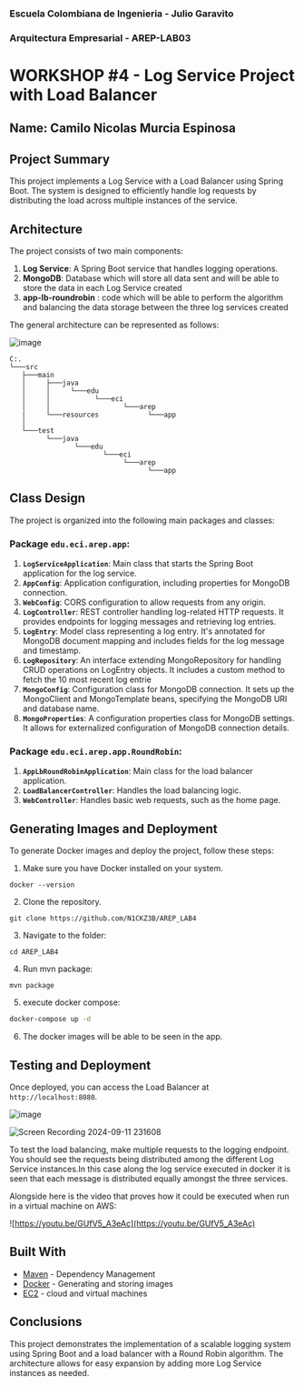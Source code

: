 ### Escuela Colombiana de Ingenieria - Julio Garavito
### Arquitectura Empresarial - AREP-LAB03
# WORKSHOP #4 - Log Service Project with Load Balancer

## Name: Camilo Nicolas Murcia Espinosa

## Project Summary

This project implements a Log Service with a Load Balancer using Spring Boot. The system is designed to efficiently handle log requests by distributing the load across multiple instances of the service.

## Architecture

The project consists of two main components:

1. **Log Service**: A Spring Boot service that handles logging operations.
2. **MongoDB**: Database which will store all data sent and will be able to store the data in each Log Service created
3. **app-lb-roundrobin** : code which will be able to perform the algorithm and balancing the data storage between the three log services created

The general architecture can be represented as follows:

![image](https://github.com/user-attachments/assets/6453fe34-4ea9-4f7a-a62c-c776c3ee2771)


```
C:.
└───src
   ├───main
   │     ├───java
   │     │     └───edu
   │     │           └───eci
   │     │                  └───arep
   |     └───resources            └───app
   │     
   └───test
         └───java
                └───edu
                       └───eci
                            └───arep
                                  └───app
```

## Class Design

The project is organized into the following main packages and classes:

### Package `edu.eci.arep.app`:

1. **`LogServiceApplication`**: Main class that starts the Spring Boot application for the log service.
2. **`AppConfig`**: Application configuration, including properties for MongoDB connection.
3. **`WebConfig`**: CORS configuration to allow requests from any origin.
4. **`LogController`**: REST controller handling log-related HTTP requests. It provides endpoints for logging messages and retrieving log entries.
5. **`LogEntry`**: Model class representing a log entry. It's annotated for MongoDB document mapping and includes fields for the log message and timestamp.
6. **`LogRepository`**: An interface extending MongoRepository for handling CRUD operations on LogEntry objects. It includes a custom method to fetch the 10 most recent log entrie
7. **`MongoConfig`**: Configuration class for MongoDB connection. It sets up the MongoClient and MongoTemplate beans, specifying the MongoDB URI and database name.
8. **`MongoProperties`**: A configuration properties class for MongoDB settings. It allows for externalized configuration of MongoDB connection details.

### Package `edu.eci.arep.app.RoundRobin`:

1. **`AppLbRoundRobinApplication`**: Main class for the load balancer application.
2. **`LoadBalancerController`**: Handles the load balancing logic.
3. **`WebController`**: Handles basic web requests, such as the home page.

## Generating Images and Deployment

To generate Docker images and deploy the project, follow these steps:

1. Make sure you have Docker installed on your system.

```
docker --version
```
2. Clone the repository.
   
```
git clone https://github.com/N1CKZ3B/AREP_LAB4
```

3. Navigate to the folder:

```
cd AREP_LAB4
```

4. Run mvn package:

```
mvn package
```
5. execute docker compose:

```bash
docker-compose up -d
```

6. The docker images will be able to be seen in the app.
   
## Testing and Deployment

Once deployed, you can access the Load Balancer at `http://localhost:8080`. 

![image](https://github.com/user-attachments/assets/18bcb79d-0c9e-4dd9-8c41-ec70ec069ca7)


![Screen Recording 2024-09-11 231608](https://github.com/user-attachments/assets/ad46e9d5-fc93-45aa-885f-df1ed5db2941)


To test the load balancing, make multiple requests to the logging endpoint. You should see the requests being distributed among the different Log Service instances.In this case along the log service executed in docker it is seen that each message is distributed equally amongst the three services.

Alongside here is the video that proves how it could be executed when run in a virtual machine on AWS:

![https://youtu.be/GUfV5_A3eAc](https://youtu.be/GUfV5_A3eAc)


## Built With
* [Maven](https://maven.apache.org/) - Dependency Management
* [Docker](https://www.docker.com/) - Generating and storing images
* [EC2](https://aws.amazon.com/) - cloud and virtual machines

## Conclusions

This project demonstrates the implementation of a scalable logging system using Spring Boot and a load balancer with a Round Robin algorithm. The architecture allows for easy expansion by adding more Log Service instances as needed.
